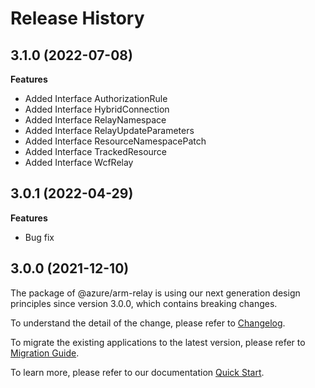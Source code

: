 # Release History
    
## 3.1.0 (2022-07-08)
    
**Features**

  - Added Interface AuthorizationRule
  - Added Interface HybridConnection
  - Added Interface RelayNamespace
  - Added Interface RelayUpdateParameters
  - Added Interface ResourceNamespacePatch
  - Added Interface TrackedResource
  - Added Interface WcfRelay
    
## 3.0.1 (2022-04-29)

**Features**

  - Bug fix

## 3.0.0 (2021-12-10)

The package of @azure/arm-relay is using our next generation design principles since version 3.0.0, which contains breaking changes.

To understand the detail of the change, please refer to [Changelog](https://aka.ms/js-track2-changelog).

To migrate the existing applications to the latest version, please refer to [Migration Guide](https://aka.ms/js-track2-migration-guide).

To learn more, please refer to our documentation [Quick Start](https://aka.ms/js-track2-quickstart).